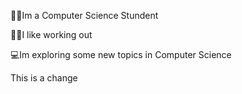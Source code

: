 👨‍🎓Im a Computer Science Stundent

🏋️‍♂️I like working out

💻Im exploring some new topics in Computer Science

This is a change
